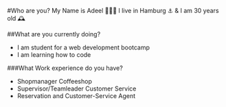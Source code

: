  #Who are you?
My Name is Adeel 🙋🏻‍♂️ I live in Hamburg ⚓️ & I am 30 years old 🕰

 ##What are you currently doing?
- I am student for a web development bootcamp
- I am learning how to code

 ###What Work experience do you have?
- Shopmanager Coffeeshop
- Supervisor/Teamleader Customer Service
- Reservation and Customer-Service Agent


